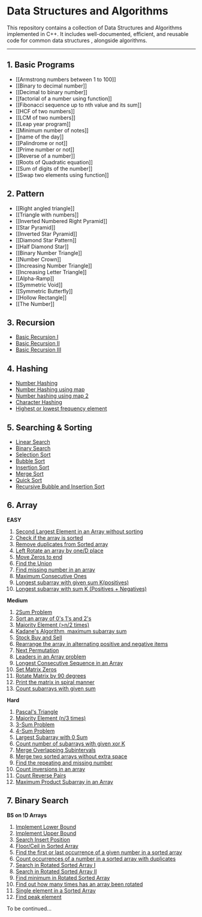 # Data Structures and Algorithms
This repository contains a collection of Data Structures and Algorithms implemented in C++. It includes well-documented, efficient, and reusable code for common data structures , alongside algorithms. 

---

## 1. Basic Programs
- [[Armstrong numbers between 1 to 100]]
- [[Binary to decimal number]]
- [[Decimal to binary number]]
- [[factorial of a number using function]]
- [[Fibonacci sequence up to nth value and its sum]]
- [[HCF of two numbers]]
- [[LCM of two numbers]]
- [[Leap year program]]
- [[Minimum number of notes]]
- [[name of the day]]
- [[Palindrome or not]]
- [[Prime number or not]]
- [[Reverse of a number]]
- [[Roots of Quadratic equation]]
- [[Sum of digits of the number]]
- [[Swap two elements using function]]

## 2. Pattern
- [[Right angled triangle]]
- [[Triangle with numbers]]
- [[Inverted Numbered Right Pyramid]]
- [[Star Pyramid]]
- [[Inverted Star Pyramid]]
- [[Diamond Star Pattern]]
- [[Half Diamond Star]]
- [[Binary Number Triangle]]
- [[Number Crown]]
- [[Increasing Number Triangle]]
- [[Increasing Letter Triangle]]
- [[Alpha-Ramp]]
- [[Symmetric Void]]
- [[Symmetric Butterfly]]
- [[Hollow Rectangle]]
- [[The Number]]

## 3. Recursion
- [Basic Recursion I](./Recursion/Basic%20Recursion%20I.md)
- [Basic Recursion  II](./Recursion/Basic%20Recursion%20%20II.md)
- [Basic Recursion III](./Recursion/Basic%20Recursion%20III.md)

## 4. Hashing
- [Number Hashing](./Hashing/Number%20Hashing.md)
- [Number Hashing using map](/Hashing/Number%20Hashing%20using%20map.md)
- [Number hashing using map 2](./Hashing/Number%20hashing%20using%20map%202.md)
- [Character Hashing](./Hashing/Character%20Hashing.md)
- [Highest or lowest frequency element](./Hashing/Highest%20or%20lowest%20frequency%20element.md)

## 5.  Searching & Sorting
- [Linear Search](./Searching%20&%20Sorting/Linear%20Search.md)
- [Binary Search](./Searching%20&%20Sorting/Binary%20Search.md)
- [Selection Sort](./Searching%20&%20Sorting/Selection%20Sort.md)
- [Bubble Sort](./Searching%20&%20Sorting/Bubble%20Sort.md)
- [Insertion Sort](./Searching%20&%20Sorting/Insertion%20Sort.md)
- [Merge Sort](./Searching%20&%20Sorting/Merge%20Sort.md)
- [Quick Sort](./Searching%20&%20Sorting/Quick%20Sort.md)
- [Recursive Bubble and Insertion Sort](./Searching%20&%20Sorting/Recursive%20Bubble%20Insertion.md)
## 6. Array
**EASY**
1. [Second Largest Element in an Array without sorting](./Array/Easy/Second%20Smallest%20and%20Second%20Largest%20Element.md)
2. [Check if the array is sorted](./Array/Easy/Check%20if%20array%20is%20Sorted.md)
3. [Remove duplicates from Sorted array](./Array/Easy/Remove%20duplicates%20%20from%20sorted%20array.md)
4. [Left Rotate an array by one/D place](./Array/Easy/Rotate%20Array.md)
5. [Move Zeros to end](./Array/Easy/Move%20Zeroes.md)
6. [Find the Union](./Array/Easy/Union%20of%20two%20vectors.md)
7. [Find missing number in an array](./Array/Easy/268.%20Missing%20Number.md)
8. [Maximum Consecutive Ones](./Array/Easy/485.%20Max%20Consecutive%20Ones.md)
9. [Longest subarray with given sum K(positives)](./Array/Easy/Longest%20Subarray%20with%20given%20Sum%20K(Positives).md)
10. [Longest subarray with sum K (Positives + Negatives)](./Array/Easy/Longest%20Subarray%20with%20sum%20K%20(Postives%20and%20Negatives).md)

**Medium**
1. [2Sum Problem](./Array/Medium/1.%20Two%20Sum.md)
2. [Sort an array of 0's 1's and 2's](./Array/Medium/75.%20Sort%20Colors.md)
3. [Majority Element (>n/2 times)](./Array/Medium/169.%20Majority%20Element.md)
4. [Kadane's Algorithm, maximum subarray sum](./Array/Medium/53.%20Maximum%20Sub-array.md)
5. [Stock Buy and Sell](./Array/Medium/121.%20Best%20Time%20to%20Buy%20and%20Sell%20Stock.md)
6. [Rearrange the array in alternating positive and negative items](./Array/Medium/2149.%20Rearrange%20Array%20Elements%20by%20Sign.md)
7. [Next Permutation](./Array/Medium/31.%20Next%20Permutation.md)
8. [Leaders in an Array problem](./Array/Medium/Array%20Leaders.md)
9. [Longest Consecutive Sequence in an Array](./Array/Medium/128.%20Longest%20Consecutive%20Sequence.md)
10. [Set Matrix Zeros](./Array/Medium/73.%20Set%20Matrix%20Zeroes.md)
11. [Rotate Matrix by 90 degrees](./Array/Medium/48.%20Rotate%20Image.md)
12. [Print the matrix in spiral manner](./Array/Medium/54.%20Spiral%20Matrix.md)
13. [Count subarrays with given sum](./Array/Medium/560.%20Subarray%20Sum%20Equals%20K.md)

**Hard**
1. [Pascal's Triangle](./Array/Hard/118.%20Pascal's%20Triangle.md)
2. [Majority Element (n/3 times)](./Array/Hard/229.%20Majority%20Element%20II.md)
3. [3-Sum Problem](./Array/Hard/15.%203Sum.md)
4. [4-Sum Problem](./Array/Hard/18.%204Sum.md)
5. [Largest Subarray with 0 Sum](./Array/Hard/Longest%20subarray%20with%20zero%20Sum.md)
6. [Count number of subarrays with given xor K](./Array/Hard/Subarrays%20with%20given%20xor%20K.md)
7. [Merge Overlapping Subintervals](./Array/Hard/56.%20Merge%20Intervals.md)
8. [Merge two sorted arrays without extra space](./Array/Hard/88.%20Merge%20Sorted%20Array.md)
9. [Find the repeating and missing number](./Array/Hard/Repeating%20and%20missing%20numbers.md)
10. [Count inversions in an array](./Array/Hard/Count%20inversions.md)
11. [Count Reverse Pairs](./Array/Hard/493.%20Reverse%20Pairs.md)
12. [Maximum Product Subarray in an Array](./Array/Hard/152.%20Maximum%20Product%20Subarray.md)

## 7. Binary Search
**BS on !D Arrays**
1. [Implement Lower Bound](./Binary%20Search/BS%20on%201D%20arrays/Implement%20Lower%20Bound.md)
2. [Implement Upper Bound](./Binary%20Search/BS%20on%201D%20arrays/Implement%20Upper%20Bound.md)
3. [Search Insert Position](./Binary%20Search/BS%20on%201D%20arrays/35.%20Search%20Insert%20Position.md)
4. [Floor/Ceil in Sorted Array](./Binary%20Search/BS%20on%201D%20arrays/Floor%20and%20Ceil.md)
5. [Find the first or last occurrence of a given number in a sorted array](./Binary%20Search/BS%20on%201D%20arrays/34.%20First%20and%20Last%20Position.md)
6. [Count occurrences of a number in a sorted array with duplicates](./Binary%20Search/BS%20on%201D%20arrays/Count%20Occurrences.md)
7. [Search in Rotated Sorted Array I](./Binary%20Search/BS%20on%201D%20arrays/33.%20Search%20in%20Rotated%20Sorted%20Array.md)
8. [Search in Rotated Sorted Array II](./Binary%20Search/BS%20on%201D%20arrays/81.%20Search%20in%20Rotated%20Sorted%20Array%20II.md)
9. [Find minimum in Rotated Sorted Array](./Binary%20Search/BS%20on%201D%20arrays/153.%20Find%20Minimum%20in%20Rotated%20Sorted%20Array.md)
10. [Find out how many times has an array been rotated](./Binary%20Search/BS%20on%201D%20arrays/how%20many%20times%20the%20array%20has%20been%20rotated.md)
11. [Single element in a Sorted Array](./Binary%20Search/BS%20on%201D%20arrays/540.%20Single%20Element%20in%20a%20Sorted%20Array.md)
12. [Find peak element](./Binary%20Search/BS%20on%201D%20arrays/162.%20Find%20Peak%20Element.md)

To be continued...